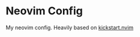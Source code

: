 # Neovim Config

My neovim config. Heavily based on [kickstart.nvim](https://github.com/nvim-lua/kickstart.nvim)
